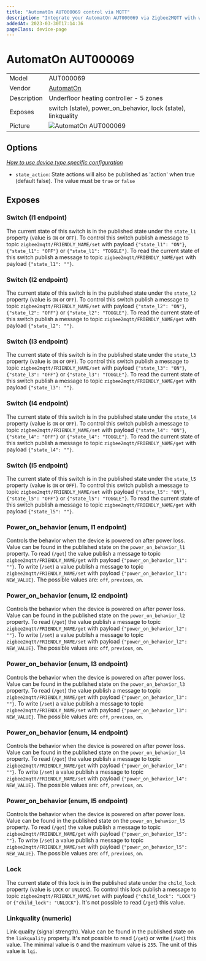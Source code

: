 ```yaml
---
title: "AutomatOn AUT000069 control via MQTT"
description: "Integrate your AutomatOn AUT000069 via Zigbee2MQTT with whatever smart home infrastructure you are using without the vendor's bridge or gateway."
addedAt: 2023-03-30T17:14:36
pageClass: device-page
---
```


<!-- !!!! -->
<!-- ATTENTION: This file is auto-generated through docgen! -->
<!-- You can only edit the "Notes"-Section between the two comment lines "Notes BEGIN" and "Notes END". -->
<!-- Do not use h1 or h2 heading within "## Notes"-Section. -->
<!-- !!!! -->

# AutomatOn AUT000069

|     |     |
|-----|-----|
| Model | AUT000069  |
| Vendor  | [AutomatOn](/supported-devices/#v=AutomatOn)  |
| Description | Underfloor heating controller - 5 zones |
| Exposes | switch (state), power_on_behavior, lock (state), linkquality |
| Picture | ![AutomatOn AUT000069](https://www.zigbee2mqtt.io/images/devices/AUT000069.jpg) |


<!-- Notes BEGIN: You can edit here. Add "## Notes" headline if not already present. -->


<!-- Notes END: Do not edit below this line -->


## Options
*[How to use device type specific configuration](../guide/configuration/devices-groups.md#specific-device-options)*

* `state_action`: State actions will also be published as 'action' when true (default false). The value must be `true` or `false`


## Exposes

### Switch (l1 endpoint)
The current state of this switch is in the published state under the `state_l1` property (value is `ON` or `OFF`).
To control this switch publish a message to topic `zigbee2mqtt/FRIENDLY_NAME/set` with payload `{"state_l1": "ON"}`, `{"state_l1": "OFF"}` or `{"state_l1": "TOGGLE"}`.
To read the current state of this switch publish a message to topic `zigbee2mqtt/FRIENDLY_NAME/get` with payload `{"state_l1": ""}`.

### Switch (l2 endpoint)
The current state of this switch is in the published state under the `state_l2` property (value is `ON` or `OFF`).
To control this switch publish a message to topic `zigbee2mqtt/FRIENDLY_NAME/set` with payload `{"state_l2": "ON"}`, `{"state_l2": "OFF"}` or `{"state_l2": "TOGGLE"}`.
To read the current state of this switch publish a message to topic `zigbee2mqtt/FRIENDLY_NAME/get` with payload `{"state_l2": ""}`.

### Switch (l3 endpoint)
The current state of this switch is in the published state under the `state_l3` property (value is `ON` or `OFF`).
To control this switch publish a message to topic `zigbee2mqtt/FRIENDLY_NAME/set` with payload `{"state_l3": "ON"}`, `{"state_l3": "OFF"}` or `{"state_l3": "TOGGLE"}`.
To read the current state of this switch publish a message to topic `zigbee2mqtt/FRIENDLY_NAME/get` with payload `{"state_l3": ""}`.

### Switch (l4 endpoint)
The current state of this switch is in the published state under the `state_l4` property (value is `ON` or `OFF`).
To control this switch publish a message to topic `zigbee2mqtt/FRIENDLY_NAME/set` with payload `{"state_l4": "ON"}`, `{"state_l4": "OFF"}` or `{"state_l4": "TOGGLE"}`.
To read the current state of this switch publish a message to topic `zigbee2mqtt/FRIENDLY_NAME/get` with payload `{"state_l4": ""}`.

### Switch (l5 endpoint)
The current state of this switch is in the published state under the `state_l5` property (value is `ON` or `OFF`).
To control this switch publish a message to topic `zigbee2mqtt/FRIENDLY_NAME/set` with payload `{"state_l5": "ON"}`, `{"state_l5": "OFF"}` or `{"state_l5": "TOGGLE"}`.
To read the current state of this switch publish a message to topic `zigbee2mqtt/FRIENDLY_NAME/get` with payload `{"state_l5": ""}`.

### Power_on_behavior (enum, l1 endpoint)
Controls the behavior when the device is powered on after power loss.
Value can be found in the published state on the `power_on_behavior_l1` property.
To read (`/get`) the value publish a message to topic `zigbee2mqtt/FRIENDLY_NAME/get` with payload `{"power_on_behavior_l1": ""}`.
To write (`/set`) a value publish a message to topic `zigbee2mqtt/FRIENDLY_NAME/set` with payload `{"power_on_behavior_l1": NEW_VALUE}`.
The possible values are: `off`, `previous`, `on`.

### Power_on_behavior (enum, l2 endpoint)
Controls the behavior when the device is powered on after power loss.
Value can be found in the published state on the `power_on_behavior_l2` property.
To read (`/get`) the value publish a message to topic `zigbee2mqtt/FRIENDLY_NAME/get` with payload `{"power_on_behavior_l2": ""}`.
To write (`/set`) a value publish a message to topic `zigbee2mqtt/FRIENDLY_NAME/set` with payload `{"power_on_behavior_l2": NEW_VALUE}`.
The possible values are: `off`, `previous`, `on`.

### Power_on_behavior (enum, l3 endpoint)
Controls the behavior when the device is powered on after power loss.
Value can be found in the published state on the `power_on_behavior_l3` property.
To read (`/get`) the value publish a message to topic `zigbee2mqtt/FRIENDLY_NAME/get` with payload `{"power_on_behavior_l3": ""}`.
To write (`/set`) a value publish a message to topic `zigbee2mqtt/FRIENDLY_NAME/set` with payload `{"power_on_behavior_l3": NEW_VALUE}`.
The possible values are: `off`, `previous`, `on`.

### Power_on_behavior (enum, l4 endpoint)
Controls the behavior when the device is powered on after power loss.
Value can be found in the published state on the `power_on_behavior_l4` property.
To read (`/get`) the value publish a message to topic `zigbee2mqtt/FRIENDLY_NAME/get` with payload `{"power_on_behavior_l4": ""}`.
To write (`/set`) a value publish a message to topic `zigbee2mqtt/FRIENDLY_NAME/set` with payload `{"power_on_behavior_l4": NEW_VALUE}`.
The possible values are: `off`, `previous`, `on`.

### Power_on_behavior (enum, l5 endpoint)
Controls the behavior when the device is powered on after power loss.
Value can be found in the published state on the `power_on_behavior_l5` property.
To read (`/get`) the value publish a message to topic `zigbee2mqtt/FRIENDLY_NAME/get` with payload `{"power_on_behavior_l5": ""}`.
To write (`/set`) a value publish a message to topic `zigbee2mqtt/FRIENDLY_NAME/set` with payload `{"power_on_behavior_l5": NEW_VALUE}`.
The possible values are: `off`, `previous`, `on`.

### Lock 
The current state of this lock is in the published state under the `child_lock` property (value is `LOCK` or `UNLOCK`).
To control this lock publish a message to topic `zigbee2mqtt/FRIENDLY_NAME/set` with payload `{"child_lock": "LOCK"}` or `{"child_lock": "UNLOCK"}`.
It's not possible to read (`/get`) this value.

### Linkquality (numeric)
Link quality (signal strength).
Value can be found in the published state on the `linkquality` property.
It's not possible to read (`/get`) or write (`/set`) this value.
The minimal value is `0` and the maximum value is `255`.
The unit of this value is `lqi`.

